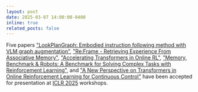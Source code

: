 ```yaml
---
layout: post
date: 2025-03-07 14:00:00-0400
inline: true
related_posts: false
---
```


Five papers <a href='https://openreview.net/forum?id=B47cCZfJFa'>"LookPlanGraph: Embodied instruction following method with VLM graph augmentation"</a>, <a href='https://openreview.net/forum?id=J4aQxGAOl9'>"Re:Frame - Retrieving Experience From Associative Memory"</a>, <a href='https://openreview.net/forum?id=NQS5wZz52d'>"Accelerating Transformers in Online RL"</a>, <a href='https://openreview.net/forum?id=rF2bCLcYsI'>"Memory, Benchmark & Robots: A Benchmark for Solving Complex Tasks with Reinforcement Learning"</a>, and <a href='https://openreview.net/forum?id=nfh9PSaASy'>"A New Perspective on Transformers in Online Reinforcement Learning for Continuous Control"</a> have been accepted for presentation at <a href='http://iclr.cc'>ICLR 2025</a> workshops.
